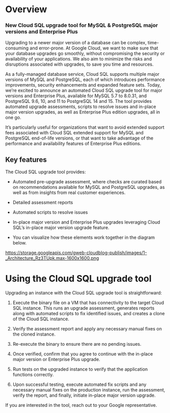 <!-- Copyright 2024 Google LLC

Licensed under the Apache License, Version 2.0 (the "License");
you may not use this file except in compliance with the License.
You may obtain a copy of the License at

    https://www.apache.org/licenses/LICENSE-2.0

Unless required by applicable law or agreed to in writing, software
distributed under the License is distributed on an "AS IS" BASIS,
WITHOUT WARRANTIES OR CONDITIONS OF ANY KIND, either express or implied.
See the License for the specific language governing permissions and
limitations under the License. -->

# Overview 


### New Cloud SQL upgrade tool for MySQL & PostgreSQL major versions and Enterprise Plus


Upgrading to a newer major version of a database can be complex, time-consuming and error-prone. At Google Cloud, we want to make sure that your database upgrades go smoothly, without compromising the security or availability of your applications. We also aim to minimize the risks and disruptions associated with upgrades, to save you time and resources.

As a fully-managed database service, Cloud SQL supports multiple major versions of MySQL and PostgreSQL, each of which introduces performance improvements, security enhancements and expanded feature sets. Today, we’re excited to announce an automated Cloud SQL upgrade tool for major versions and Enterprise Plus, available for MySQL 5.7 to 8.0.31, and PostgreSQL 9.6, 10, and 11 to PostgreSQL 14 and 15. The tool provides automated upgrade assessments, scripts to resolve issues and in-place major version upgrades, as well as Enterprise Plus edition upgrades, all in one go. 

It’s particularly useful for organizations that want to avoid extended support fees associated with Cloud SQL extended support for MySQL and PostgreSQL end-of-life versions, or that want to take advantage of the performance and availability features of Enterprise Plus editions.


## Key features 
The Cloud SQL upgrade tool provides: 

* Automated pre-upgrade assessment, where checks are curated based on recommendations available for MySQL and PostgreSQL upgrades, as well as from insights from real customer experiences.

* Detailed assessment reports

* Automated scripts to resolve issues

* In-place major version and Enterprise Plus upgrades leveraging Cloud SQL’s in-place major version upgrade feature.

* You can visualize how these elements work together in the diagram below.

https://storage.googleapis.com/gweb-cloudblog-publish/images/1-_Architecture_Rz3TUpk.max-1600x1600.png


# Using the Cloud SQL upgrade tool 
Upgrading an instance with the Cloud SQL upgrade tool is straightforward:

1. Execute the binary file on a VM that has connectivity to the target Cloud SQL instance. This runs an upgrade assessment, generates reports along with automated scripts to fix identified issues, and creates a clone of the Cloud SQL instance.

2. Verify the assessment report and apply any necessary manual fixes on the cloned instance.

3. Re-execute the binary to ensure there are no pending issues.

4. Once verified, confirm that you agree to continue with the in-place major version or Enterprise Plus upgrade.

5. Run tests on the upgraded instance to verify that the application functions correctly. 

6. Upon successful testing, execute automated fix scripts and any necessary manual fixes on the production instance, run the assessment, verify the report, and finally, initiate in-place major version upgrade. 

If you are interested in the tool,  reach out to your Google representative.